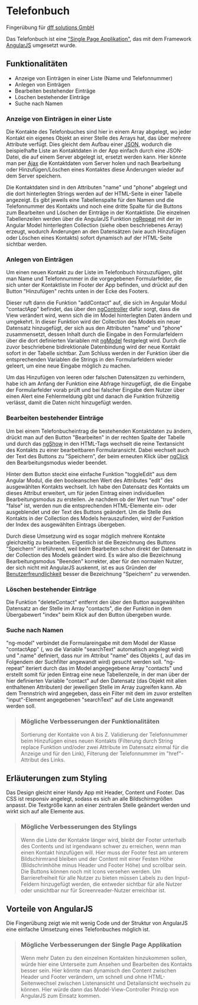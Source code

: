 ﻿# Telefonbuch
Fingerübung für [dff solutions GmbH](https://dff-solutions.de/)

Das Telefonbuch ist eine ["Single Page Applikation"](https://de.wikipedia.org/wiki/Single-Page-Webanwendung), das mit dem Framework [AngularJS](http://angularjs.org) umgesetzt wurde.

## Funktionalitäten

* Anzeige von Einträgen in einer Liste (Name und Telefonnummer)
* Anlegen von Einträgen
* Bearbeiten bestehender Einträge
* Löschen bestehender Einträge
* Suche nach Namen

### Anzeige von Einträgen in einer Liste

Die Kontakte des Telefonbuches sind hier in einem Array abgelegt, wo jeder Kontakt ein eigenes Objekt an einer Stelle des Arrays hat, das über mehrere Attribute verfügt. Dies gleicht dem Aufbau einer [JSON](http://www.json.org/json-de.html), wodurch die beispielhafte Liste an Kontaktdaten in der App einfach durch eine JSON-Datei, die auf einem Server abgelegt ist, ersetzt werden kann. Hier könnte man per [Ajax](https://de.wikipedia.org/wiki/Ajax_(Programmierung)) die Kontaktdaten vom Server holen und nach Bearbeitung oder Hinzufügen/Löschen eines Kontaktes diese Änderungen wieder auf dem Server speichern.

Die Kontaktdaten sind in den Attributen "name" und "phone" abgelegt und die dort hinterlegten Strings werden auf der HTML-Seite in einer Tabelle angezeigt. Es gibt jeweils eine Tabellenspalte für den Namen und die Telefonnummer des Kontakts und noch eine dritte Spalte für die Buttons zum Bearbeiten und Löschen der Einträge in der Kontaktliste. Die einzelnen Tabellenzeilen werden über die AngularJS Funktion [ngRepeat](https://docs.angularjs.org/api/ng/directive/ngRepeat) mit der im Angular Model hinterlegten Collection (siehe oben beschriebenes Array) erzeugt, wodurch Änderungen an den Datensätzen (wie auch Hinzufügen oder Löschen eines Kontakts) sofort dynamisch auf der HTML-Seite sichtbar werden.

### Anlegen von Einträgen

Um einen neuen Kontakt zu der Liste im Telefonbuch hinzuzufügen, gibt man Name und Telefonnummer in die vorgegebenen Formularfelder, die sich unter der Kontaktliste im Footer der App befinden, und drückt auf den Button "Hinzufügen" rechts unten in der Ecke des Footers. 

Dieser ruft dann die Funktion "addContact" auf, die sich im Angular Modul "contactApp" befindet, das über den [ngController](https://docs.angularjs.org/api/ng/directive/ngController) dafür sorgt, dass die View verändert wird, wenn sich die im Model hinterlegten Daten ändern und umgekehrt. In dieser Funktion wird der Collection des Models ein neuer Datensatz hinzugefügt, der sich aus den Attributen "name" und "phone" zusammensetzt, dessen Inhalt durch die Eingabe in den Formularfeldern über die dort definierten Variablen mit [ngModel](https://docs.angularjs.org/api/ng/directive/ngModel) festgelegt wird. Durch die zuvor beschriebene bidirektionale Datenbindung wird der neue Kontakt sofort in der Tabelle sichtbar. Zum Schluss werden in der Funktion über die entsprechenden Variablen die Strings in den Formularfeldern wieder geleert, um eine neue Eingabe möglich zu machen. 

Um das Hinzufügen von leeren oder falschen Datensätzen zu verhindern, habe ich am Anfang der Funktion eine Abfrage hinzugefügt, die die Eingabe der Formularfelder vorab prüft und bei falscher Eingabe dem Nutzer über einen Alert eine Fehlermeldung gibt und danach die Funktion frühzeitig verlässt, damit die Daten nicht hinzugefügt werden.

### Bearbeiten bestehender Einträge

Um bei einem Telefonbucheintrag die bestehenden Kontaktdaten zu ändern, drückt man auf den Button "Bearbeiten" in der rechten Spalte der Tabelle und durch das [ngShow](https://docs.angularjs.org/api/ng/directive/ngShow) in den HTML-Tags wechselt die reine Textansicht des Kontakts zu einer bearbeitbaren Formularansicht. Dabei wechselt auch der Text des Buttons zu "Speichern", der beim erneuten Klick über [ngClick](https://docs.angularjs.org/api/ng/directive/ngClick) den Bearbeitungsmodus wieder beendet.

Hinter dem Button steckt eine einfache Funktion "toggleEdit" aus dem Angular Modul, die den booleanschen Wert des Attributes "edit" des ausgewählten Kontakts wechselt. Ich habe den Datensatz des Kontakts um dieses Attribut erweitert, um für jeden Eintrag einen individuellen Bearbeitungsmodus zu erstellen. Je nachdem ob der Wert nun "true" oder "false" ist, werden nun die entsprechenden HTML-Elemente ein- oder ausgeblendet und der Text des Buttons geändert. Um die Stelle des Kontakts in der Collection des Models herauszufinden, wird der Funktion der Index des ausgewählten Eintrags übergeben.

Durch diese Umsetzung wird es sogar möglich mehrere Kontakte gleichzeitig zu bearbeiten. Eigentlich ist die Bezeichnung des Buttons "Speichern" irreführend, weil beim Bearbeiten schon direkt der Datensatz in der Collection des Models geändert wird. Es wäre also die Bezeichnung Bearbeitungsmodus "Beenden" korrekter, aber für den normalen Nutzer, der sich nicht mit AngularJS auskennt, ist es aus Gründen der [Benutzerfreundlichkeit](https://de.wikipedia.org/wiki/Benutzerfreundlichkeit) besser die Bezeichnung "Speichern" zu verwenden.

### Löschen bestehender Einträge

Die Funktion "deleteContact" entfernt den über den Button ausgewählten Datensatz an der Stelle im Array "contacts", die der Funktion in dem Übergabewert "index" beim Klick auf den Button übergeben wurde.

### Suche nach Namen

"ng-model" verbindet die Formulareingabe mit dem Model der Klasse "contactApp" (, wo die Variable "searchText" automatisch angelegt wird) und ".name" definiert, dass nur im Attribut "name" des Objekts (, auf das im Folgendem der Suchfilter angewandt wird) gesucht werden soll.
"ng-repeat" iteriert durch das im Model angegegebene Array "contacts" und erstellt somit für jeden Eintrag eine neue Tabellenzeile, in der man über der hier definierten Variable "contact" auf den Datensatz (das Objekt mit allen enthaltenen Attributen) der jeweiligen Stelle im Array zugreifen kann. Ab dem Trennstrich wird angegeben, dass ein Filter mit dem im zuvor erstellten "input"-Element angegebenen "searchText" auf die Liste angewandt werden soll.

> ### Mögliche Verbesserungen der Funktionalitäten
>
> Sortierung der Kontakte von A bis Z. Validierung der Telefonnummer beim Hinzufügen eines neuen Kontakts (Filterung durch String replace Funktion und/oder zwei Attribute im Datensatz einmal für die Anzeige und für den Link), Filterung der Telefonnummer im "href"-Attribut des Links.

## Erläuterungen zum Styling

Das Design gleicht einer Handy App mit Header, Content und Footer. Das CSS ist responsiv angelegt, sodass es sich an alle Bildschirmgrößen anpasst. Die Textgröße kann an einer zentralen Stelle geändert werden und wirkt sich auf alle Elemente aus.

> ### Mögliche Verbesserungen des Stylings
>
> Wenn die Liste der Kontakte länger wird, bleibt der Footer unterhalb des Contents und ist irgendwann schwer zu erreichen, wenn man einen Kontakt hinzufügen will. Hier muss der Footer fest am unterem Bildschirmrand bleiben und der Content mit einer Festen Höhe (Bildschrimhöhe minus Header und Footer Höhe) und scrollbar sein. Die Buttons können noch mit Icons versehen werden. Um Barrierefreiheit für alle Nutzer zu bieten müssen Labels zu den Input-Feldern hinzugefügt werden, die entweder sichtbar für alle Nutzer oder unsichtbar nur für Screenreader-Nutzer erreichbar ist.

## Vorteile von AngularJS

Die Fingerübung zeigt wie mit wenig Code und der Struktur von AngularJS eine einfache Umsetzung eines Telefonbuches möglich ist.

> ### Mögliche Verbesserungen der Single Page Applikation
>
> Wenn mehr Daten zu den einzelnen Kontakten hinzukommen sollen, würde hier eine Unterseite zum Ansehen und Bearbeiten des Kontakts besser sein. Hier könnte man dynamisch den Content zwischen Header und Footer verändern, um schnell und ohne HTML-Seitenwechsel zwischen Listenansicht und Detailansicht wechseln zu können. Hier würde dann das Model-View-Controller Prinzip von AngularJS zum Einsatz kommen.
